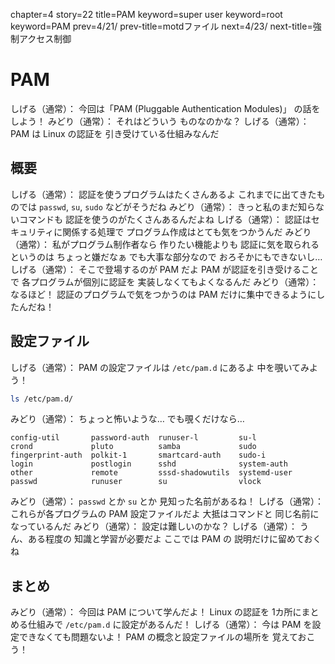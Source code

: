 chapter=4
story=22
title=PAM
keyword=super user
keyword=root
keyword=PAM
prev=4/21/
prev-title=motdファイル
next=4/23/
next-title=強制アクセス制御

# PAM

しげる（通常）：
  今回は「PAM
  (Pluggable Authentication Modules)」
  の話をしよう！
みどり（通常）：
  それはどういう
  ものなのかな？
しげる（通常）：
  PAM は Linux の認証を
  引き受けている仕組みなんだ

## 概要

しげる（通常）：
  認証を使うプログラムはたくさんあるよ
  これまでに出てきたものでは
  `passwd`, `su`, `sudo` などがそうだね
みどり（通常）：
  きっと私のまだ知らないコマンドも
  認証を使うのがたくさんあるんだよね
しげる（通常）：
  認証はセキュリティに関係する処理で
  プログラム作成はとても気をつかうんだ
みどり（通常）：
  私がプログラム制作者なら
  作りたい機能よりも
  認証に気を取られるというのは
  ちょっと嫌だなぁ
  でも大事な部分なので
  おろそかにもできないし…
しげる（通常）：
  そこで登場するのが PAM だよ
  PAM が認証を引き受けることで
  各プログラムが個別に認証を
  実装しなくてもよくなるんだ
みどり（通常）：
  なるほど！
  認証のプログラムで気をつかうのは
  PAM だけに集中できるようにしたんだね！

## 設定ファイル

しげる（通常）：
  PAM の設定ファイルは
  `/etc/pam.d` にあるよ
  中を覗いてみよう！

```bash
ls /etc/pam.d/
```

みどり（通常）：
  ちょっと怖いような…
  でも覗くだけなら…

```console
config-util       password-auth  runuser-l         su-l
crond             pluto          samba             sudo
fingerprint-auth  polkit-1       smartcard-auth    sudo-i
login             postlogin      sshd              system-auth
other             remote         sssd-shadowutils  systemd-user
passwd            runuser        su                vlock
```

みどり（通常）：
  `passwd` とか `su` とか
  見知った名前があるね！
しげる（通常）：
  これらが各プログラムの
  PAM 設定ファイルだよ
  大抵はコマンドと
  同じ名前になっているんだ
みどり（通常）：
  設定は難しいのかな？
しげる（通常）：
  うん、ある程度の
  知識と学習が必要だよ
  ここでは PAM の
  説明だけに留めておくね

## まとめ

みどり（通常）：
  今回は PAM について学んだよ！
  Linux の認証を
  1カ所にまとめる仕組みで
  `/etc/pam.d` に設定があるんだ！
しげる（通常）：
  今は PAM を設定できなくても問題ないよ！
  PAM の概念と設定ファイルの場所を
  覚えておこう！

